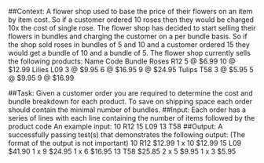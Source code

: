 ##Context:
A flower shop used to base the price of their flowers on an item by item cost. So if a
customer ordered 10 roses then they would be charged 10x the cost of single rose. The
flower shop has decided to start selling their flowers in bundles and charging the customer
on a per bundle basis. So if the shop sold roses in bundles of 5 and 10 and a customer
ordered 15 they would get a bundle of 10 and a bundle of 5.
The flower shop currently sells the following products:
Name Code Bundle
Roses R12 5 @ $6.99
10 @ $12.99
Lilies L09 3 @ $9.95
6 @ $16.95
9 @ $24.95
Tulips T58 3 @ $5.95
5 @ $9.95
9 @ $16.99

##Task:
Given a customer order you are required to determine the cost and bundle breakdown for
each product. To save on shipping space each order should contain the minimal number
of bundles.
##Input:
Each order has a series of lines with each line containing the number of items followed by
the product code
An example input:
10 R12
15 L09
13 T58
##Output:
A successfully passing test(s) that demonstrates the following output: (The format of the
output is not important)
10 R12 $12.99
    1 x 10 $12.99
15 L09 $41.90
    1 x 9 $24.95
    1 x 6 $16.95
13 T58 $25.85
    2 x 5 $9.95
    1 x 3 $5.95
